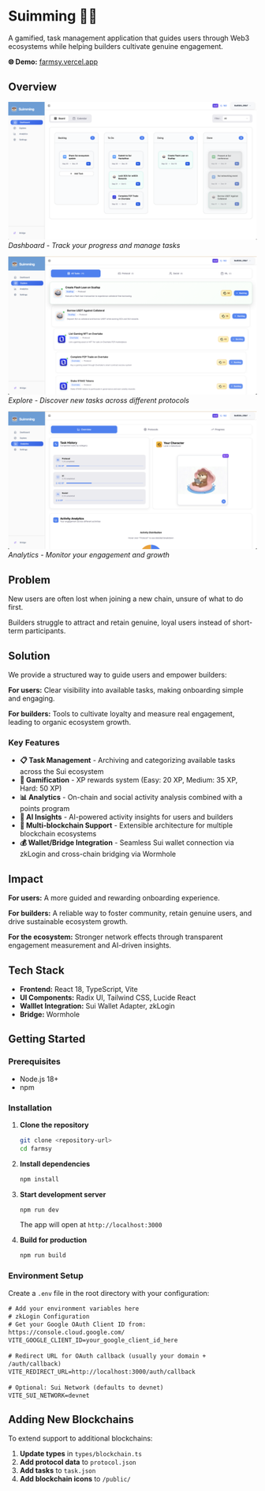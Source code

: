 # Suimming 🏊‍♂️

A gamified, task management application that guides users through Web3 ecosystems while helping builders cultivate genuine engagement.

**🌐 Demo:** [farmsy.vercel.app](https://farmsy.vercel.app)

## Overview

![Dashboard](./dashboard.png)
*Dashboard - Track your progress and manage tasks*

![Explore](./explore.png)
*Explore - Discover new tasks across different protocols*

![Analytics](./analytic.png)
*Analytics - Monitor your engagement and growth*

## Problem

New users are often lost when joining a new chain, unsure of what to do first.

Builders struggle to attract and retain genuine, loyal users instead of short-term participants.

## Solution

We provide a structured way to guide users and empower builders:

**For users:** Clear visibility into available tasks, making onboarding simple and engaging.

**For builders:** Tools to cultivate loyalty and measure real engagement, leading to organic ecosystem growth.

### Key Features

- **📋 Task Management** - Archiving and categorizing available tasks across the Sui ecosystem
- **🎯 Gamification** - XP rewards system (Easy: 20 XP, Medium: 35 XP, Hard: 50 XP)
- **📊 Analytics** - On-chain and social activity analysis combined with a points program
- **🤖 AI Insights** - AI-powered activity insights for users and builders
- **🔗 Multi-blockchain Support** - Extensible architecture for multiple blockchain ecosystems
- **💰 Wallet/Bridge Integration** - Seamless Sui wallet connection via zkLogin and cross-chain bridging via Wormhole

## Impact

**For users:** A more guided and rewarding onboarding experience.

**For builders:** A reliable way to foster community, retain genuine users, and drive sustainable ecosystem growth.

**For the ecosystem:** Stronger network effects through transparent engagement measurement and AI-driven insights.

## Tech Stack

- **Frontend:** React 18, TypeScript, Vite
- **UI Components:** Radix UI, Tailwind CSS, Lucide React
- **Walllet Integration:** Sui Wallet Adapter, zkLogin
- **Bridge:** Wormhole

## Getting Started

### Prerequisites
- Node.js 18+
- npm

### Installation

1. **Clone the repository**
   ```bash
   git clone <repository-url>
   cd farmsy
   ```

2. **Install dependencies**
   ```bash
   npm install
   ```

3. **Start development server**
   ```bash
   npm run dev
   ```
   The app will open at `http://localhost:3000`

4. **Build for production**
   ```bash
   npm run build
   ```

### Environment Setup

Create a `.env` file in the root directory with your configuration:
```env
# Add your environment variables here
# zkLogin Configuration
# Get your Google OAuth Client ID from: https://console.cloud.google.com/
VITE_GOOGLE_CLIENT_ID=your_google_client_id_here

# Redirect URL for OAuth callback (usually your domain + /auth/callback)
VITE_REDIRECT_URL=http://localhost:3000/auth/callback

# Optional: Sui Network (defaults to devnet)
VITE_SUI_NETWORK=devnet
```

## Adding New Blockchains

To extend support to additional blockchains:

1. **Update types** in `types/blockchain.ts`
2. **Add protocol data** to `protocol.json`
3. **Add tasks** to `task.json`
4. **Add blockchain icons** to `/public/`